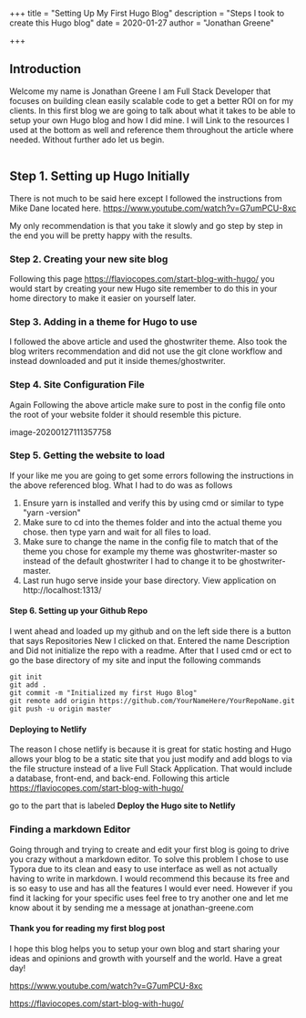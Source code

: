 +++
title = "Setting Up My First Hugo Blog"
description = "Steps I took to create this Hugo blog"
date = 2020-01-27
author = "Jonathan Greene"

+++

## Introduction

Welcome my name is Jonathan Greene I am Full Stack Developer that focuses on building clean easily scalable code to get a better ROI on for my clients. In this first blog we are going to talk about what it takes to be able to setup your own Hugo blog and how I did mine. I will Link to the resources I used at the bottom as well and reference them throughout the article where needed.  Without further ado let us begin. 

```

```


## Step 1. Setting up Hugo Initially 

There is not much to be said here except I followed the instructions from Mike Dane located here.  https://www.youtube.com/watch?v=G7umPCU-8xc

My only recommendation is that you take it slowly and go step by step in the end you will be pretty happy with the results. 



### Step 2.  Creating your new site blog

Following this page https://flaviocopes.com/start-blog-with-hugo/ you would start by creating your new Hugo site remember to do this in your home directory to make it easier on yourself later. 

### Step 3. Adding in a theme for Hugo to use

I followed the above article and used the ghostwriter theme. Also took the blog writers recommendation and did not use the git clone workflow and instead downloaded and put it inside  themes/ghostwriter.

### Step 4. Site Configuration File 

Again Following the above article make sure to post in the config file onto the root of your website folder it should resemble this picture. 

image-20200127111357758

### Step 5. Getting the website to load

If your like me you are going to get some errors following the instructions in the above referenced blog.  What I had to do was as follows

1. Ensure yarn is installed and verify this by using cmd or similar to type "yarn  -version"
2. Make sure to cd into the themes folder and into the actual theme you chose. then type yarn and wait for all files to load. 
3. Make sure to change the name in the config file to match that of the theme you chose for example my theme was ghostwriter-master so instead of the default ghostwriter I had to change it to be ghostwriter-master.
4. Last run hugo serve inside your base directory.  View application on http://localhost:1313/

#### Step 6. Setting up your Github Repo

I went ahead and loaded up my github and on the left side there is a button that says Repositories New I clicked on that. Entered the name Description and Did not initialize the repo with a readme.  After that I used cmd or ect to go the base directory of my site and input the following commands

```
git init
git add .
git commit -m "Initialized my first Hugo Blog"
git remote add origin https://github.com/YourNameHere/YourRepoName.git
git push -u origin master
```

#### Deploying to Netlify

The reason I chose netlify is because it is great for static hosting and Hugo allows your blog to be a static site that you just modify and add blogs to via the file structure instead of a live Full Stack Application. That would include a database, front-end, and back-end. Following this article https://flaviocopes.com/start-blog-with-hugo/

go to the part that is labeled  **Deploy the Hugo site to Netlify**

### Finding a markdown Editor

Going through and trying to create and edit your first blog is going to drive you crazy without a markdown editor. To solve this problem I chose to use Typora due to its clean and easy to use interface as well as not actually having to write in markdown. I would recommend this because its free and is so easy to use and has all the features I would ever need. However if you find it lacking for your specific uses feel free to try another one and let me know about it by sending me a message at jonathan-greene.com

#### Thank you for reading my first blog post

I hope this blog helps you to setup your own blog and start sharing your ideas and opinions and growth with yourself and the world.  Have a great day!



https://www.youtube.com/watch?v=G7umPCU-8xc

https://flaviocopes.com/start-blog-with-hugo/